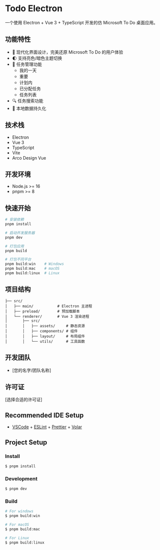 # Todo Electron

一个使用 Electron + Vue 3 + TypeScript 开发的仿 Microsoft To Do 桌面应用。

## 功能特性

- 🎯 现代化界面设计，完美还原 Microsoft To Do 的用户体验
- 🌓 支持亮色/暗色主题切换
- 📝 任务管理功能
  - 我的一天
  - 重要
  - 计划内
  - 已分配任务
  - 任务列表
- 🔍 任务搜索功能
- 💾 本地数据持久化

## 技术栈

- Electron
- Vue 3
- TypeScript
- Vite
- Arco Design Vue

## 开发环境

- Node.js >= 16
- pnpm >= 8

## 快速开始

```bash
# 安装依赖
pnpm install

# 启动开发服务器
pnpm dev

# 打包应用
pnpm build

# 打包不同平台
pnpm build:win    # Windows
pnpm build:mac    # macOS
pnpm build:linux  # Linux
```

## 项目结构

```
├── src/
│   ├── main/           # Electron 主进程
│   ├── preload/        # 预加载脚本
│   └── renderer/       # Vue 3 渲染进程
│       ├── src/
│       │   ├── assets/     # 静态资源
│       │   ├── components/ # 组件
│       │   ├── layout/     # 布局组件
│       │   └── utils/      # 工具函数
```

## 开发团队

- [您的名字/团队名称]

## 许可证

[选择合适的许可证]

## Recommended IDE Setup

- [VSCode](https://code.visualstudio.com/) + [ESLint](https://marketplace.visualstudio.com/items?itemName=dbaeumer.vscode-eslint) + [Prettier](https://marketplace.visualstudio.com/items?itemName=esbenp.prettier-vscode) + [Volar](https://marketplace.visualstudio.com/items?itemName=Vue.volar)

## Project Setup

### Install

```bash
$ pnpm install
```

### Development

```bash
$ pnpm dev
```

### Build

```bash
# For windows
$ pnpm build:win

# For macOS
$ pnpm build:mac

# For Linux
$ pnpm build:linux
```
